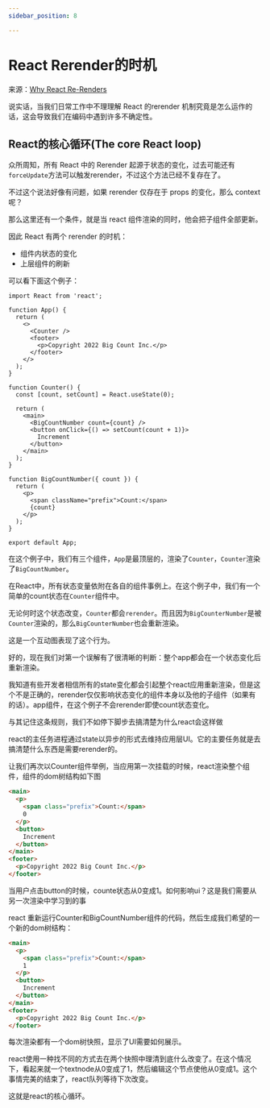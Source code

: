 ```yaml
---
sidebar_position: 8

---
```

# React Rerender的时机

来源：[Why React Re-Renders](https://www.joshwcomeau.com/react/why-react-re-renders/)

说实话，当我们日常工作中不理理解 React 的rerender 机制究竟是怎么运作的话，这会导致我们在编码中遇到许多不确定性。

## React的核心循环(The core React loop)

众所周知，所有 React 中的 Rerender 起源于状态的变化，过去可能还有`forceUpdate`方法可以触发rerender，不过这个方法已经不复存在了。

不过这个说法好像有问题，如果 rerender 仅存在于 props 的变化，那么 context 呢？

那么这里还有一个条件，就是当 react 组件渲染的同时，他会把子组件全部更新。

因此 React 有两个 rerender 的时机：
* 组件内状态的变化
* 上层组件的刷新

可以看下面这个例子：

```tsx
import React from 'react';

function App() {
  return (
    <>
      <Counter />
      <footer>
        <p>Copyright 2022 Big Count Inc.</p>
      </footer>
    </>
  );
}

function Counter() {
  const [count, setCount] = React.useState(0);
  
  return (
    <main>
      <BigCountNumber count={count} />
      <button onClick={() => setCount(count + 1)}>
        Increment
      </button>
    </main>
  );
}

function BigCountNumber({ count }) {
  return (
    <p>
      <span className="prefix">Count:</span>
      {count}
    </p>
  );
}

export default App;
```

在这个例子中，我们有三个组件，`App`是最顶层的，渲染了`Counter`，`Counter`渲染了`BigCountNumber`。

在React中，所有状态变量依附在各自的组件事例上。在这个例子中，我们有一个简单的count状态在`Counter`组件中。

无论何时这个状态改变，`Counter`都会`rerender`。而且因为`BigCounterNumber`是被`Counter`渲染的，那么`BigCounterNumber`也会重新渲染。

这是一个互动图表现了这个行为。

好的，现在我们对第一个误解有了很清晰的判断：整个app都会在一个状态变化后重新渲染。

我知道有些开发者相信所有的state变化都会引起整个react应用重新渲染，但是这个不是正确的，rerender仅仅影响状态变化的组件本身以及他的子组件（如果有的话）。app组件，在这个例子不会rerender即使count状态变化。

与其记住这条规则，我们不如停下脚步去搞清楚为什么react会这样做

react的主任务进程通过state以异步的形式去维持应用层UI。它的主要任务就是去搞清楚什么东西是需要rerender的。

让我们再次以Counter组件举例，当应用第一次挂载的时候，react渲染整个组件，组件的dom树结构如下图

```html
<main>
  <p>
    <span class="prefix">Count:</span>
    0
  </p>
  <button>
    Increment
  </button>
</main>
<footer>
  <p>Copyright 2022 Big Count Inc.</p>
</footer>
```
当用户点击button的时候，counte状态从0变成1。如何影响ui？这是我们需要从另一次渲染中学习到的事

react 重新运行Counter和BigCountNumber组件的代码，然后生成我们希望的一个新的dom树结构：
```html
<main>
  <p>
    <span class="prefix">Count:</span>
    1
  </p>
  <button>
    Increment
  </button>
</main>
<footer>
  <p>Copyright 2022 Big Count Inc.</p>
</footer>
```
每次渲染都有一个dom树快照，显示了UI需要如何展示。

react使用一种找不同的方式去在两个快照中理清到底什么改变了。在这个情况下，看起来就一个textnode从0变成了1，然后编辑这个节点使他从0变成1。这个事情完美的结束了，react队列等待下次改变。

这就是react的核心循环。

